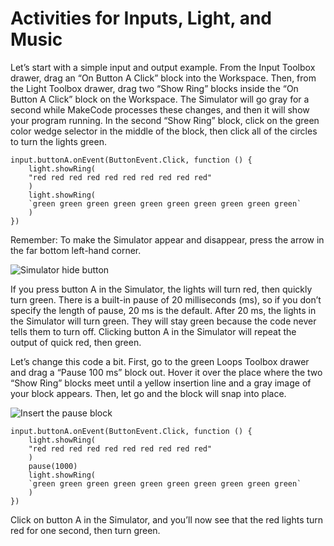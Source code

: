 # Activities for Inputs, Light, and Music

Let’s start with a simple input and output example. From the Input Toolbox drawer, drag an “On Button A Click” block into the Workspace. Then, from the Light Toolbox drawer, drag two “Show Ring” blocks inside the “On Button A Click” block on the Workspace. The Simulator will go gray for a second while MakeCode processes these changes, and then it will show your program running. In the second “Show Ring” block, click on the green color wedge selector in the middle of the block, then click all of the circles to turn the lights green. 

```blocks
input.buttonA.onEvent(ButtonEvent.Click, function () {
    light.showRing(
    "red red red red red red red red red red"
    )
    light.showRing(
    `green green green green green green green green green green`
    )
})
```

Remember: To make the Simulator appear and disappear, press the arrow in the far bottom left-hand corner.

![Simulator hide button](/static/courses/maker/general/coding/sim-hide-button.png)

If you press button A in the Simulator, the lights will turn red, then quickly turn green. There is a built-in pause of 20 milliseconds (ms), so if you don’t specify the length of pause, 20 ms is the default. After 20 ms, the lights in the Simulator will turn green. They will stay green because the code never tells them to turn off. Clicking button A in the Simulator will repeat the output of quick red, then green.

Let’s change this code a bit. First, go to the green Loops Toolbox drawer and drag a “Pause 100 ms” block out. Hover it over the place where the two “Show Ring” blocks meet until a yellow insertion line and a gray image of your block appears. Then, let go and the block will snap into place.

![Insert the pause block](/static/courses/maker/general/coding/insert-pause.png)

```blocks
input.buttonA.onEvent(ButtonEvent.Click, function () {
    light.showRing(
    "red red red red red red red red red red"
    )
    pause(1000)
    light.showRing(
    `green green green green green green green green green green`
    )
})
```

Click on button A in the Simulator, and you’ll now see that the red lights turn red for one second, then turn green.
